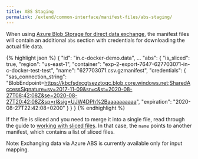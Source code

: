 ```yaml
---
title: ABS Staging
permalink: /extend/common-interface/manifest-files/abs-staging/
---
```


When using [Azure Blob Storage for direct data exchange](/extend/common-interface/folders/#exchanging-data-via-abs),
the manifest files will contain an additional `abs` section with
credentials for downloading the actual file data.

{% highlight json %}
{
    "id": "in.c-docker-demo.data",
    ...
    "abs": {
        "is_sliced": true,
        "region": "us-east-1",
        "container": "exp-2-export-7647-627703071-in-c-docker-test-test",
        "name": "627703071.csv.gzmanifest",
        "credentials": {
            "sas_connection_string": "BlobEndpoint=https://kbcfsdxcgtsezztoqc.blob.core.windows.net;SharedAccessSignature=sv=2017-11-09&sr=c&st=2020-08-27T08:42:08Z&se=2020-08-27T20:42:08Z&sp=rl&sig=UJW4DPh%2Baaaaaaaaaa",
            "expiration": "2020-08-27T22:42:08+0200"
        }
    }
}
{% endhighlight %}

If the file is sliced and you need to merge it into a single file, read through the guide to
[working with sliced files](/integrate/storage/api/import-export/#working-with-sliced-files).
In that case, the `name` points to another manifest, which contains a list of sliced files.

Note: Exchanging data via Azure ABS is currently available only for input mapping.
